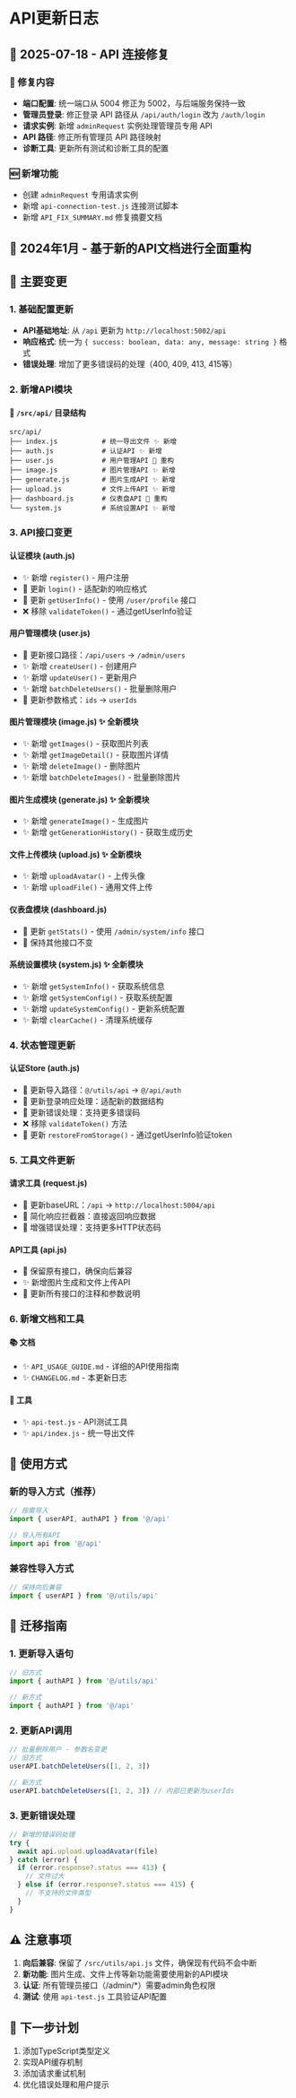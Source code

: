 # API更新日志

## 📅 2025-07-18 - API 连接修复
### 🔧 修复内容
- **端口配置**: 统一端口从 5004 修正为 5002，与后端服务保持一致
- **管理员登录**: 修正登录 API 路径从 `/api/auth/login` 改为 `/auth/login`
- **请求实例**: 新增 `adminRequest` 实例处理管理员专用 API
- **API 路径**: 修正所有管理员 API 路径映射
- **诊断工具**: 更新所有测试和诊断工具的配置

### 🆕 新增功能
- 创建 `adminRequest` 专用请求实例
- 新增 `api-connection-test.js` 连接测试脚本
- 新增 `API_FIX_SUMMARY.md` 修复摘要文档

## 📅 2024年1月 - 基于新的API文档进行全面重构

## 🔄 主要变更

### 1. 基础配置更新
- **API基础地址**: 从 `/api` 更新为 `http://localhost:5002/api`
- **响应格式**: 统一为 `{ success: boolean, data: any, message: string }` 格式
- **错误处理**: 增加了更多错误码的处理（400, 409, 413, 415等）

### 2. 新增API模块

#### 📁 `/src/api/` 目录结构
```
src/api/
├── index.js           # 统一导出文件 ✨ 新增
├── auth.js            # 认证API ✨ 新增
├── user.js            # 用户管理API 🔄 重构
├── image.js           # 图片管理API ✨ 新增
├── generate.js        # 图片生成API ✨ 新增
├── upload.js          # 文件上传API ✨ 新增
├── dashboard.js       # 仪表盘API 🔄 重构
└── system.js          # 系统设置API ✨ 新增
```

### 3. API接口变更

#### 认证模块 (auth.js)
- ✨ 新增 `register()` - 用户注册
- 🔄 更新 `login()` - 适配新的响应格式
- 🔄 更新 `getUserInfo()` - 使用 `/user/profile` 接口
- ❌ 移除 `validateToken()` - 通过getUserInfo验证

#### 用户管理模块 (user.js)
- 🔄 更新接口路径：`/api/users` → `/admin/users`
- ✨ 新增 `createUser()` - 创建用户
- ✨ 新增 `updateUser()` - 更新用户
- ✨ 新增 `batchDeleteUsers()` - 批量删除用户
- 🔄 更新参数格式：`ids` → `userIds`

#### 图片管理模块 (image.js) ✨ 全新模块
- ✨ 新增 `getImages()` - 获取图片列表
- ✨ 新增 `getImageDetail()` - 获取图片详情
- ✨ 新增 `deleteImage()` - 删除图片
- ✨ 新增 `batchDeleteImages()` - 批量删除图片

#### 图片生成模块 (generate.js) ✨ 全新模块
- ✨ 新增 `generateImage()` - 生成图片
- ✨ 新增 `getGenerationHistory()` - 获取生成历史

#### 文件上传模块 (upload.js) ✨ 全新模块
- ✨ 新增 `uploadAvatar()` - 上传头像
- ✨ 新增 `uploadFile()` - 通用文件上传

#### 仪表盘模块 (dashboard.js)
- 🔄 更新 `getStats()` - 使用 `/admin/system/info` 接口
- 🔄 保持其他接口不变

#### 系统设置模块 (system.js) ✨ 全新模块
- ✨ 新增 `getSystemInfo()` - 获取系统信息
- ✨ 新增 `getSystemConfig()` - 获取系统配置
- ✨ 新增 `updateSystemConfig()` - 更新系统配置
- ✨ 新增 `clearCache()` - 清理系统缓存

### 4. 状态管理更新

#### 认证Store (auth.js)
- 🔄 更新导入路径：`@/utils/api` → `@/api/auth`
- 🔄 更新登录响应处理：适配新的数据结构
- 🔄 更新错误处理：支持更多错误码
- ❌ 移除 `validateToken()` 方法
- 🔄 更新 `restoreFromStorage()` - 通过getUserInfo验证token

### 5. 工具文件更新

#### 请求工具 (request.js)
- 🔄 更新baseURL：`/api` → `http://localhost:5004/api`
- 🔄 简化响应拦截器：直接返回响应数据
- 🔄 增强错误处理：支持更多HTTP状态码

#### API工具 (api.js)
- 🔄 保留原有接口，确保向后兼容
- ✨ 新增图片生成和文件上传API
- 🔄 更新所有接口的注释和参数说明

### 6. 新增文档和工具

#### 📚 文档
- ✨ `API_USAGE_GUIDE.md` - 详细的API使用指南
- ✨ `CHANGELOG.md` - 本更新日志

#### 🔧 工具
- ✨ `api-test.js` - API测试工具
- ✨ `api/index.js` - 统一导出文件

## 🚀 使用方式

### 新的导入方式（推荐）
```javascript
// 按需导入
import { userAPI, authAPI } from '@/api'

// 导入所有API
import api from '@/api'
```

### 兼容性导入方式
```javascript
// 保持向后兼容
import { userAPI } from '@/utils/api'
```

## 🔧 迁移指南

### 1. 更新导入语句
```javascript
// 旧方式
import { authAPI } from '@/utils/api'

// 新方式
import { authAPI } from '@/api'
```

### 2. 更新API调用
```javascript
// 批量删除用户 - 参数名变更
// 旧方式
userAPI.batchDeleteUsers([1, 2, 3])

// 新方式
userAPI.batchDeleteUsers([1, 2, 3]) // 内部已更新为userIds
```

### 3. 更新错误处理
```javascript
// 新增的错误码处理
try {
  await api.upload.uploadAvatar(file)
} catch (error) {
  if (error.response?.status === 413) {
    // 文件过大
  } else if (error.response?.status === 415) {
    // 不支持的文件类型
  }
}
```

## ⚠️ 注意事项

1. **向后兼容**: 保留了 `/src/utils/api.js` 文件，确保现有代码不会中断
2. **新功能**: 图片生成、文件上传等新功能需要使用新的API模块
3. **认证**: 所有管理员接口（/admin/*）需要admin角色权限
4. **测试**: 使用 `api-test.js` 工具验证API配置

## 🎯 下一步计划

1. 添加TypeScript类型定义
2. 实现API缓存机制
3. 添加请求重试机制
4. 优化错误处理和用户提示